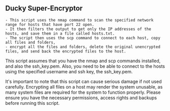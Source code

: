 ## Ducky Super-Encryptor
    - This script uses the nmap command to scan the specified network range for hosts that have port 22 open. 
    - It then filters the output to get only the IP addresses of the hosts, and save them in a file called hosts.txt. 
    - The script then uses the scp command to connect to each host, copy all files and folders, 
    - encrypt all the files and folders, delete the original unencrypted files, and send back the encrypted files to the host.

This script assumes that you have the nmap and scp commands installed, and also the ssh_key.pem. 
Also, you need to be able to connect to the hosts using the specified username and ssh key, the ssh_key.pem.

It's important to note that this script can cause serious damage if not used carefully. 
Encrypting all files on a host may render the system unusable, as many system files are required for the system to function properly. 
Please ensure you have the necessary permissions, access rights and backups before running this script.
